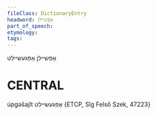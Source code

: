 ```yaml
---
fileClass: DictionaryEntry
headword: אָפּשיילן
part_of_speech: 
etymology: 
tags: 
---
```

אָפּשיילן
אָפּגעשיילט

CENTRAL
========

úpgəšajlt אָפּגעשיילט {ETCP, Sîg Felső Szek, 47223}
